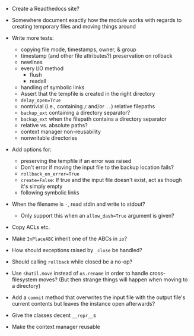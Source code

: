 - Create a Readthedocs site?
- Somewhere document exactly how the module works with regards to creating
  temporary files and moving things around

- Write more tests:
    - copying file mode, timestamps, owner, & group
    - timestamp (and other file attributes?) preservation on rollback
    - newlines
    - every I/O method
        - flush
        - readall
    - handling of symbolic links
    - Assert that the tempfile is created in the right directory
    - `delay_open=True`
    - nontrivial (i.e., containing `/` and/or `..`) relative filepaths
    - `backup_ext` containing a directory separator?
    - `backup_ext` when the filepath contains a directory separator
    - relative vs. absolute paths?
    - context manager non-reusability
    - nonwritable directories

- Add options for:
    - preserving the tempfile if an error was raised
    - Don't error if moving the input file to the backup location fails?
    - `rollback_on_error=True`
    - `create=False`: If true and the input file doesn't exist, act as though
      it's simply empty
    - following symbolic links

- When the filename is `-`, read stdin and write to stdout?
    - Only support this when an `allow_dash=True` argument is given?
- Copy ACLs etc.
- Make `InPlaceABC` inherit one of the ABCs in `io`?
- How should exceptions raised by `_close` be handled?
- Should calling `rollback` while closed be a no-op?
- Use `shutil.move` instead of `os.rename` in order to handle cross-filesystem
  moves?  (But then strange things will happen when moving to a directory)
- Add a `commit` method that overwrites the input file with the output file's
  current contents but leaves the instance open afterwards?
- Give the classes decent `__repr__`s
- Make the context manager reusable
